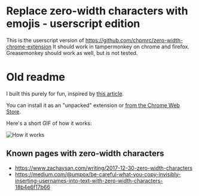 # Replace zero-width characters with emojis - userscript edition

This is the userscript version of https://github.com/chpmrc/zero-width-chrome-extension
It should work in tampermonkey on chrome and firefox. Greasemonkey should work as well, but is not tested.

# Old readme

I built this purely for fun, inspired by [this article](https://medium.com/@umpox/be-careful-what-you-copy-invisibly-inserting-usernames-into-text-with-zero-width-characters-18b4e6f17b66).

You can install it as an "unpacked" extension or [from the Chrome Web Store](https://chrome.google.com/webstore/detail/replace-zero-width-charac/lgaiigbekmcejmhenhhleeaicbcjjddi).

Here's a short GIF of how it works:

![How it works](https://d2ffutrenqvap3.cloudfront.net/items/3V1w0P3R051C3d3U0X0C/Screen%20Recording%202018-04-04%20at%2002.55%20PM.gif)

## Known pages with zero-width characters

- https://www.zachaysan.com/writing/2017-12-30-zero-width-characters
- https://medium.com/@umpox/be-careful-what-you-copy-invisibly-inserting-usernames-into-text-with-zero-width-characters-18b4e6f17b66
